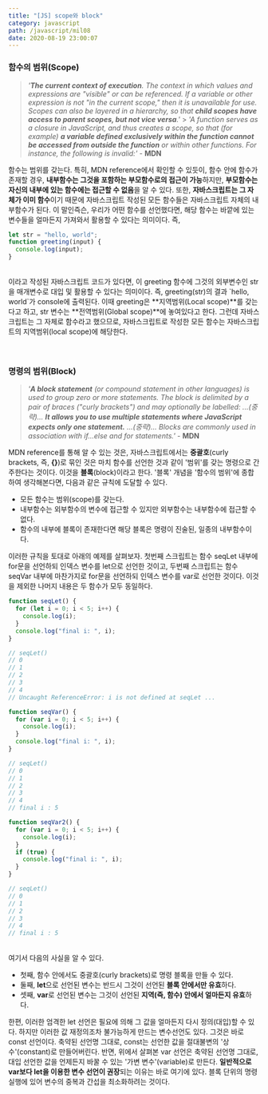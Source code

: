 ```yaml
---
title: "[JS] scope와 block"
category: javascript
path: /javascript/mil08
date: 2020-08-19 23:00:07
---
```


### 함수의 범위(Scope)

> _'**The current context of execution**. The context in which values and expressions are "visible" or can be referenced. If a variable or other expression is not "in the current scope," then it is unavailable for use. Scopes can also be layered in a hierarchy, so that **child scopes have access to parent scopes, but not vice versa**.'_ > _'A function serves as a closure in JavaScript, and thus creates a scope, so that (for example) **a variable defined exclusively within the function cannot be accessed from outside the function** or within other functions. For instance, the following is invalid:'_ - **MDN**

함수는 범위를 갖는다. 특히, MDN reference에서 확인할 수 있듯이, 함수 안에 함수가 존재할 경우, **내부함수는 그것을 포함하는 부모함수로의 접근이 가능**하지만, **부모함수는 자신의 내부에 있는 함수에는 접근할 수 없음**을 알 수 있다. 또한, **자바스크립트는 그 자체가 이미 함수**이기 때문에 자바스크립트 작성된 모든 함수들은 자바스크립트 자체의 내부함수가 된다. 이 말인즉슨, 우리가 어떤 함수를 선언했다면, 해당 함수는 바깥에 있는 변수들을 얼마든지 가져와서 활용할 수 있다는 의미이다. 즉,

```jsx
let str = "hello, world";
function greeting(input) {
  console.log(input);
}
```

<br>
이라고 작성된 자바스크립트 코드가 있다면, 이 greeting 함수에 그것의 외부변수인 str을 매개변수로 대입 및 활용할 수 있다는 의미이다. 즉, greeting(str)의 결과 `hello, world`가 console에 출력된다. 이때 greeting은 **지역범위(Local scope)**를 갖는다고 하고, str 변수는 **전역범위(Global scope)**에 놓여있다고 한다. 그런데 자바스크립트는 그 자체로 함수라고 했으므로, 자바스크립트로 작성한 모든 함수는 자바스크립트의 지역범위(local scope)에 해당한다.
<br>
<br>
<br>

### 명령의 범위(Block)

> _'**A block statement** (or compound statement in other languages) is used to group zero or more statements. The block is delimited by a pair of braces ("curly brackets") and may optionally be labelled: ...(중략)... **It allows you to use multiple statements where JavaScript expects only one statement.** ...(중략)... Blocks are commonly used in association with if...else and for statements.'_ - **MDN**

MDN reference를 통해 알 수 있는 것은, 자바스크립트에서는 **중괄호**(curly brackets, 즉, **{}**)로 묶인 것은 마치 함수를 선언한 것과 같이 '범위'를 갖는 명령으로 간주한다는 것이다. 이것을 **블록**(block)이라고 한다. '블록' 개념을 '함수의 범위'에 종합하여 생각해본다면, 다음과 같은 규칙에 도달할 수 있다.

- 모든 함수는 범위(scope)를 갖는다.
- 내부함수는 외부함수의 변수에 접근할 수 있지만 외부함수는 내부함수에 접근할 수 없다.
- 함수의 내부에 블록이 존재한다면 해당 블록은 명령이 진술된, 일종의 내부함수이다.

이러한 규칙을 토대로 아래의 예제를 살펴보자. 첫번째 스크립트는 함수 seqLet 내부에 for문을 선언하되 인덱스 변수를 let으로 선언한 것이고, 두번째 스크립트는 함수 seqVar 내부에 마찬가지로 for문을 선언하되 인덱스 변수를 var로 선언한 것이다. 이것을 제외한 나머지 내용은 두 함수가 모두 동일하다.

```jsx
function seqLet() {
  for (let i = 0; i < 5; i++) {
    console.log(i);
  }
  console.log("final i: ", i);
}

// seqLet()
// 0
// 1
// 2
// 3
// 4
// Uncaught ReferenceError: i is not defined at seqLet ...
```

```jsx
function seqVar() {
  for (var i = 0; i < 5; i++) {
    console.log(i);
  }
  console.log("final i: ", i);
}

// seqLet()
// 0
// 1
// 2
// 3
// 4
// final i : 5
```

```jsx
function seqVar2() {
  for (var i = 0; i < 5; i++) {
    console.log(i);
  }
  if (true) {
    console.log("final i: ", i);
  }
}

// seqLet()
// 0
// 1
// 2
// 3
// 4
// final i : 5
```

<br>
여기서 다음의 사실을 알 수 있다.

- 첫째, 함수 안에서도 중괄호(curly brackets)로 명령 블록을 만들 수 있다.
- 둘째, **let**으로 선언된 변수는 반드시 그것이 선언된 **블록 안에서만 유효**하다.
- 셋째, **var**로 선언된 변수는 그것이 선언된 **지역(즉, 함수) 안에서 얼마든지 유효**하다.

한편, 이러한 엄격한 let 선언은 필요에 의해 그 값을 얼마든지 다시 정의(대입)할 수 있다. 하지만 이러한 값 재정의조차 불가능하게 만드는 변수선언도 있다. 그것은 바로 const 선언이다. 축약된 선언명 그대로, const는 선언한 값을 절대불변의 '상수'(constant)로 만들어버린다. 반면, 위에서 살펴본 var 선언은 축약된 선언명 그대로, 대입 선언한 값을 언제든지 바꿀 수 있는 '가변 변수'(variable)로 만든다. **일반적으로 var보다 let을 이용한 변수 선언이 권장**되는 이유는 바로 여기에 있다. 블록 단위의 명령 실행에 있어 변수의 중복과 간섭을 최소화하려는 것이다.
<br>
<br>
<br>
